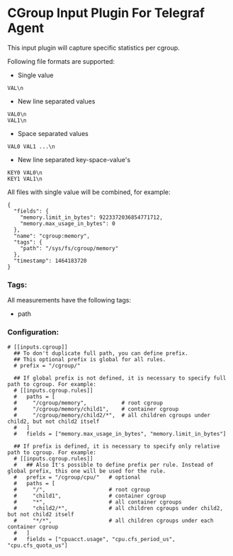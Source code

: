 # CGroup Input Plugin For Telegraf Agent

This input plugin will capture specific statistics per cgroup.

Following file formats are supported:

* Single value

```
VAL\n
```

* New line separated values

```
VAL0\n
VAL1\n
```

* Space separated values

```
VAL0 VAL1 ...\n
```

* New line separated key-space-value's

```
KEY0 VAL0\n
KEY1 VAL1\n
```


All files with single value will be combined, for example:

```
{
  "fields": {
    "memory.limit_in_bytes": 9223372036854771712,
    "memory.max_usage_in_bytes": 0
  },
  "name": "cgroup:memory",
  "tags": {
    "path": "/sys/fs/cgroup/memory"
  },
  "timestamp": 1464183720
}
```


### Tags:

All measurements have the following tags:
  - path


### Configuration:

```
# [[inputs.cgroup]]
  ## To don't duplicate full path, you can define prefix.
  ## This optional prefix is global for all rules.
  # prefix = "/cgroup/"

  ## If global prefix is not defined, it is necessary to specify full path to cgroup. For example:
  # [[inputs.cgroup.rules]]
  #   paths = [
  #     "/cgroup/memory",           # root cgroup
  #     "/cgroup/memory/child1",    # container cgroup
  #     "/cgroup/memory/child2/*",  # all children cgroups under child2, but not child2 itself
  #   ]
  #   fields = ["memory.max_usage_in_bytes", "memory.limit_in_bytes"]

  ## If prefix is defined, it is necessary to specify only relative path to cgroup. For example:
  # [[inputs.cgroup.rules]]
  #   ## Also It's possible to define prefix per rule. Instead of global prefix, this one will be used for the rule.
  #   prefix = "/cgroup/cpu/"   # optional
  #   paths = [
  #     "/",                    # root cgroup
  #     "child1",               # container cgroup
  #     "*",                    # all container cgroups
  #     "child2/*",             # all children cgroups under child2, but not child2 itself
  #     "*/*",                  # all children cgroups under each container cgroup
  #   ]
  #   fields = ["cpuacct.usage", "cpu.cfs_period_us", "cpu.cfs_quota_us"]
```
